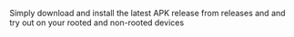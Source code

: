 Simply download and install the latest APK release from releases and and try out on your rooted and non-rooted devices
